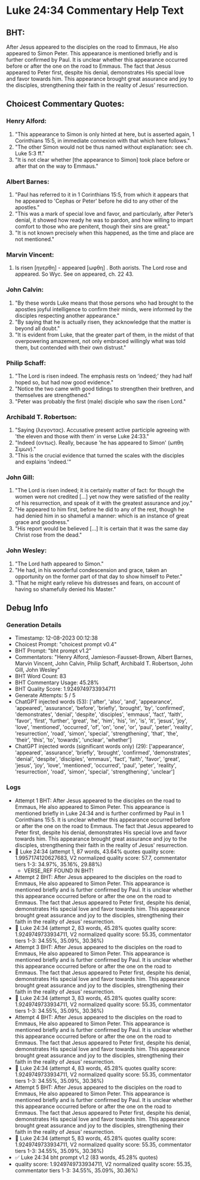 # Luke 24:34 Commentary Help Text

## BHT:
After Jesus appeared to the disciples on the road to Emmaus, He also appeared to Simon Peter. This appearance is mentioned briefly and is further confirmed by Paul. It is unclear whether this appearance occurred before or after the one on the road to Emmaus. The fact that Jesus appeared to Peter first, despite his denial, demonstrates His special love and favor towards him. This appearance brought great assurance and joy to the disciples, strengthening their faith in the reality of Jesus' resurrection.

## Choicest Commentary Quotes:
### Henry Alford:
1. "This appearance to Simon is only hinted at here, but is asserted again, 1 Corinthians 15:5, in immediate connexion with that which here follows."
2. "The other Simon would not be thus named without explanation: see ch. Luke 5:3 ff."
3. "It is not clear whether [the appearance to Simon] took place before or after that on the way to Emmaus."

### Albert Barnes:
1. "Paul has referred to it in 1 Corinthians 15:5, from which it appears that he appeared to 'Cephas or Peter' before he did to any other of the apostles."
2. "This was a mark of special love and favor, and particularly, after Peter’s denial, it showed how ready he was to pardon, and how willing to impart comfort to those who are penitent, though their sins are great."
3. "It is not known precisely when this happened, as the time and place are not mentioned."

### Marvin Vincent:
1. Is risen [ηγερθη] - appeared [ωφθη] . Both aorists. The Lord rose and appeared. So Wyc. See on appeared, ch. 22 43.


### John Calvin:
1. "By these words Luke means that those persons who had brought to the apostles joyful intelligence to confirm their minds, were informed by the disciples respecting another appearance."
2. "By saying that he is actually risen, they acknowledge that the matter is beyond all doubt."
3. "It is evident from Luke, that the greater part of them, in the midst of that overpowering amazement, not only embraced willingly what was told them, but contended with their own distrust."

### Philip Schaff:
1. "The Lord is risen indeed. The emphasis rests on ‘indeed;’ they had half hoped so, but had now good evidence."
2. "Notice the two came with good tidings to strengthen their brethren, and themselves are strengthened."
3. "Peter was probably the first (male) disciple who saw the risen Lord."

### Archibald T. Robertson:
1. "Saying (λεγοντας). Accusative present active participle agreeing with 'the eleven and those with them' in verse Luke 24:33."
2. "Indeed (οντως). Really, because 'he has appeared to Simon' (ωπθη Σιμων)."
3. "This is the crucial evidence that turned the scales with the disciples and explains 'indeed.'"

### John Gill:
1. "The Lord is risen indeed; it is certainly matter of fact: for though the women were not credited [...] yet now they were satisfied of the reality of his resurrection, and speak of it with the greatest assurance and joy."
2. "He appeared to him first, before he did to any of the rest, though he had denied him in so shameful a manner: which is an instance of great grace and goodness."
3. "His report would be believed [...] It is certain that it was the same day Christ rose from the dead."

### John Wesley:
1. "The Lord hath appeared to Simon." 
2. "He had, in his wonderful condescension and grace, taken an opportunity on the former part of that day to show himself to Peter."
3. "That he might early relieve his distresses and fears, on account of having so shamefully denied his Master."


## Debug Info
### Generation Details
- Timestamp: 12-08-2023 00:12:38
- Choicest Prompt: "choicest prompt v0.4"
- BHT Prompt: "bht prompt v1.2"
- Commentators: "Henry Alford, Jamieson-Fausset-Brown, Albert Barnes, Marvin Vincent, John Calvin, Philip Schaff, Archibald T. Robertson, John Gill, John Wesley"
- BHT Word Count: 83
- BHT Commentary Usage: 45.28%
- BHT Quality Score: 1.9249749733934711
- Generate Attempts: 5 / 5
- ChatGPT injected words (53):
	['after', 'also', 'and', 'appearance', 'appeared', 'assurance', 'before', 'briefly', 'brought', 'by', 'confirmed', 'demonstrates', 'denial', 'despite', 'disciples', 'emmaus', 'fact', 'faith', 'favor', 'first', 'further', 'great', 'he', 'him', 'his', 'in', 'is', 'it', 'jesus', 'joy', 'love', 'mentioned', 'occurred', 'of', 'on', 'one', 'or', 'paul', 'peter', 'reality', 'resurrection', 'road', 'simon', 'special', 'strengthening', 'that', 'the', 'their', 'this', 'to', 'towards', 'unclear', 'whether']
- ChatGPT injected words (significant words only) (29):
	['appearance', 'appeared', 'assurance', 'briefly', 'brought', 'confirmed', 'demonstrates', 'denial', 'despite', 'disciples', 'emmaus', 'fact', 'faith', 'favor', 'great', 'jesus', 'joy', 'love', 'mentioned', 'occurred', 'paul', 'peter', 'reality', 'resurrection', 'road', 'simon', 'special', 'strengthening', 'unclear']

### Logs
- Attempt 1 BHT: After Jesus appeared to the disciples on the road to Emmaus, He also appeared to Simon Peter. This appearance is mentioned briefly in Luke 24:34 and is further confirmed by Paul in 1 Corinthians 15:5. It is unclear whether this appearance occurred before or after the one on the road to Emmaus. The fact that Jesus appeared to Peter first, despite his denial, demonstrates His special love and favor towards him. This appearance brought great assurance and joy to the disciples, strengthening their faith in the reality of Jesus' resurrection.
- 🔄 Luke 24:34 (attempt 1, 87 words, 43.64% quotes quality score: 1.9957174120627683, V2 normalized quality score: 57.7, commentator tiers 1-3: 34.97%, 35.16%, 29.88%) 
	- VERSE_REF FOUND IN BHT!
- Attempt 2 BHT: After Jesus appeared to the disciples on the road to Emmaus, He also appeared to Simon Peter. This appearance is mentioned briefly and is further confirmed by Paul. It is unclear whether this appearance occurred before or after the one on the road to Emmaus. The fact that Jesus appeared to Peter first, despite his denial, demonstrates His special love and favor towards him. This appearance brought great assurance and joy to the disciples, strengthening their faith in the reality of Jesus' resurrection.
- 🔄 Luke 24:34 (attempt 2, 83 words, 45.28% quotes quality score: 1.9249749733934711, V2 normalized quality score: 55.35, commentator tiers 1-3: 34.55%, 35.09%, 30.36%)
- Attempt 3 BHT: After Jesus appeared to the disciples on the road to Emmaus, He also appeared to Simon Peter. This appearance is mentioned briefly and is further confirmed by Paul. It is unclear whether this appearance occurred before or after the one on the road to Emmaus. The fact that Jesus appeared to Peter first, despite his denial, demonstrates His special love and favor towards him. This appearance brought great assurance and joy to the disciples, strengthening their faith in the reality of Jesus' resurrection.
- 🔄 Luke 24:34 (attempt 3, 83 words, 45.28% quotes quality score: 1.9249749733934711, V2 normalized quality score: 55.35, commentator tiers 1-3: 34.55%, 35.09%, 30.36%)
- Attempt 4 BHT: After Jesus appeared to the disciples on the road to Emmaus, He also appeared to Simon Peter. This appearance is mentioned briefly and is further confirmed by Paul. It is unclear whether this appearance occurred before or after the one on the road to Emmaus. The fact that Jesus appeared to Peter first, despite his denial, demonstrates His special love and favor towards him. This appearance brought great assurance and joy to the disciples, strengthening their faith in the reality of Jesus' resurrection.
- 🔄 Luke 24:34 (attempt 4, 83 words, 45.28% quotes quality score: 1.9249749733934711, V2 normalized quality score: 55.35, commentator tiers 1-3: 34.55%, 35.09%, 30.36%)
- Attempt 5 BHT: After Jesus appeared to the disciples on the road to Emmaus, He also appeared to Simon Peter. This appearance is mentioned briefly and is further confirmed by Paul. It is unclear whether this appearance occurred before or after the one on the road to Emmaus. The fact that Jesus appeared to Peter first, despite his denial, demonstrates His special love and favor towards him. This appearance brought great assurance and joy to the disciples, strengthening their faith in the reality of Jesus' resurrection.
- 🔄 Luke 24:34 (attempt 5, 83 words, 45.28% quotes quality score: 1.9249749733934711, V2 normalized quality score: 55.35, commentator tiers 1-3: 34.55%, 35.09%, 30.36%)
- ✅ Luke 24:34 bht prompt v1.2 (83 words, 45.28% quotes)
- quality score: 1.9249749733934711, V2 normalized quality score: 55.35, commentator tiers 1-3: 34.55%, 35.09%, 30.36%)